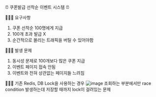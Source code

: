 ⏰ 쿠폰발급 선착순 이벤트 시스템 ⏰

👩🏻‍🍳 요구사항
1. 쿠폰 선착순 100명에게 지급
2. 100개 초과 발급 X
3. 순간적으로 몰리는 트래픽을 버틸 수 있어야함



👩🏻‍🍳 발생 문제
1. 동시성 문제로 100개보다 많은 쿠폰 지급
2. 이벤트 페이지 접속 안됨
3. 이벤트와 전혀 상관없는 페이지들 느려짐

👩🏻‍🍳 기존 Redis, DB Lock을 사용하는 경우
![image](https://github.com/user-attachments/assets/2e36ffa0-fcde-4518-85d3-4bc04d25825e)
조회하는 부분에서만 race condition 발생하는데 저장할 때까지 lock이 걸려있는 문제
